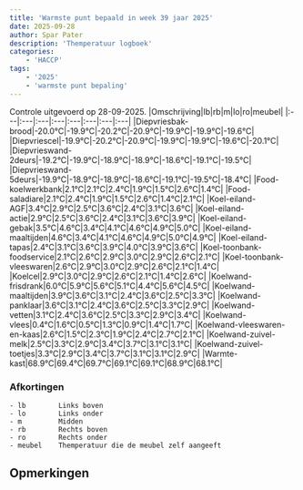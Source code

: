 ```yaml
---
title: 'Warmste punt bepaald in week 39 jaar 2025'
date: 2025-09-28
author: Spar Pater
description: 'Themperatuur logboek'
categories:
    - 'HACCP'
tags:
    - '2025'
    - 'warmste punt bepaling'
---
```

Controle uitgevoerd op 28-09-2025.
|Omschrijving|lb|rb|m|lo|ro|meubel|
|:---|:---|:---|:---|:---|:---|:---|:---|
|Diepvriesbak-brood|-20.0°C|-19.9°C|-20.2°C|-20.9°C|-19.9°C|-19.9°C|-19.6°C|
|Diepvriescel|-19.9°C|-20.2°C|-20.9°C|-19.9°C|-19.9°C|-19.6°C|-20.1°C|
|Diepvrieswand-2deurs|-19.2°C|-19.9°C|-18.9°C|-18.9°C|-18.6°C|-19.1°C|-19.5°C|
|Diepvrieswand-5deurs|-19.9°C|-18.9°C|-18.9°C|-18.6°C|-19.1°C|-19.5°C|-18.4°C|
|Food-koelwerkbank|2.1°C|2.1°C|2.4°C|1.9°C|1.5°C|2.6°C|1.4°C|
|Food-saladiare|2.1°C|2.4°C|1.9°C|1.5°C|2.6°C|1.4°C|2.1°C|
|Koel-eiland-AGF|3.4°C|2.9°C|2.5°C|3.6°C|2.4°C|3.1°C|3.6°C|
|Koel-eiland-actie|2.9°C|2.5°C|3.6°C|2.4°C|3.1°C|3.6°C|3.9°C|
|Koel-eiland-gebak|3.5°C|4.6°C|3.4°C|4.1°C|4.6°C|4.9°C|5.0°C|
|Koel-eiland-maaltijden|4.6°C|3.4°C|4.1°C|4.6°C|4.9°C|5.0°C|4.9°C|
|Koel-eiland-tapas|2.4°C|3.1°C|3.6°C|3.9°C|4.0°C|3.9°C|3.6°C|
|Koel-toonbank-foodservice|2.1°C|2.6°C|2.9°C|3.0°C|2.9°C|2.6°C|2.1°C|
|Koel-toonbank-vleeswaren|2.6°C|2.9°C|3.0°C|2.9°C|2.6°C|2.1°C|1.4°C|
|Koelcel|2.9°C|3.0°C|2.9°C|2.6°C|2.1°C|1.4°C|2.6°C|
|Koelwand-frisdrank|6.0°C|5.9°C|5.6°C|5.1°C|4.4°C|5.6°C|4.5°C|
|Koelwand-maaltijden|3.9°C|3.6°C|3.1°C|2.4°C|3.6°C|2.5°C|3.3°C|
|Koelwand-panklaar|3.6°C|3.1°C|2.4°C|3.6°C|2.5°C|3.3°C|2.9°C|
|Koelwand-vetten|3.1°C|2.4°C|3.6°C|2.5°C|3.3°C|2.9°C|3.4°C|
|Koelwand-vlees|0.4°C|1.6°C|0.5°C|1.3°C|0.9°C|1.4°C|1.7°C|
|Koelwand-vleeswaren-en-kaas|2.6°C|1.5°C|2.3°C|1.9°C|2.4°C|2.7°C|2.1°C|
|Koelwand-zuivel-melk|2.5°C|3.3°C|2.9°C|3.4°C|3.7°C|3.1°C|3.1°C|
|Koelwand-zuivel-toetjes|3.3°C|2.9°C|3.4°C|3.7°C|3.1°C|3.1°C|2.9°C|
|Warmte-kast|68.9°C|69.4°C|69.7°C|69.1°C|69.1°C|68.9°C|68.1°C|

### Afkortingen
    - lb        Links boven
    - lo        Links onder
    - m         Midden
    - rb        Rechts boven
    - ro        Rechts onder
    - meubel    Themperatuur die de meubel zelf aangeeft

## Opmerkingen


